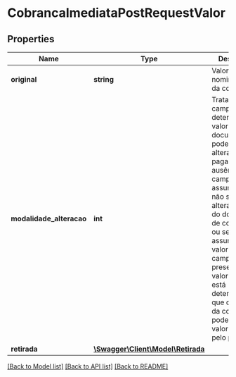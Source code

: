 # CobrancaImediataPostRequestValor

## Properties
Name | Type | Description | Notes
------------ | ------------- | ------------- | -------------
**original** | **string** | Valor nominal/original da cobrança. | 
**modalidade_alteracao** | **int** | Trata-se de um campo que determina se o valor final do documento pode ser alterado pelo pagador. Na ausência desse campo, assume-se que não se pode alterar o valor do documento de cobrança, ou seja, assume-se o valor 0. Se o campo estiver presente e com valor 1, então está determinado que o valor final da cobrança pode ter seu valor alterado pelo pagador. | [optional] 
**retirada** | [**\Swagger\Client\Model\Retirada**](Retirada.md) |  | [optional] 

[[Back to Model list]](../../README.md#documentation-for-models) [[Back to API list]](../../README.md#documentation-for-api-endpoints) [[Back to README]](../../README.md)


